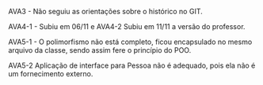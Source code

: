 AVA3 - Não seguiu as orientações sobre o histórico no GIT.

AVA4-1 - Subiu em 06/11 e AVA4-2 Subiu em 11/11 a versão do professor.

AVA5-1 - O polimorfismo não está completo, ficou encapsulado no mesmo arquivo da classe, sendo assim fere o princípio do POO.

AVA5-2 Aplicação de interface para Pessoa não é adequado, pois ela não é um fornecimento externo.
